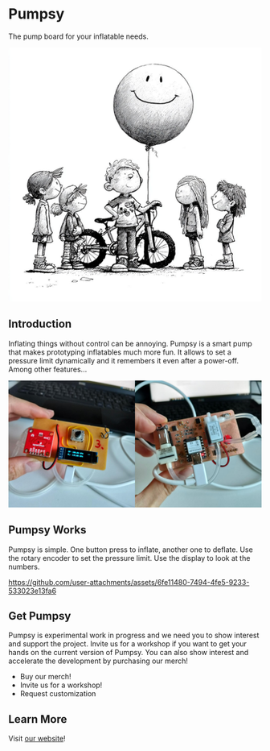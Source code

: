 # Pumpsy

The pump board for your inflatable needs. 

![Pumpsy Hero Image](website/media/pumpsy-hero.jpeg)

## Introduction

Inflating things without control can be annoying. Pumpsy is a smart pump that makes prototyping inflatables much more fun. It allows to set a pressure limit dynamically and it remembers it even after a power-off. Among other features...

![Pumpsy Looks Image](website/media/pump-board-both-sides.jpg)

## Pumpsy Works

Pumpsy is simple. One button press to inflate, another one to deflate. Use the rotary encoder to set the pressure limit. Use the display to look at the numbers.

https://github.com/user-attachments/assets/6fe11480-7494-4fe5-9233-533023e13fa6

## Get Pumpsy

Pumpsy is experimental work in progress and we need you to show interest and support the project. Invite us for a workshop if you want to get your hands on the current version of Pumpsy. You can also show interest and accelerate the development by purchasing our merch!

- Buy our merch!
- Invite us for a workshop!
- Request customization

## Learn More

Visit [our website](https://pumpsy.xyz)!
